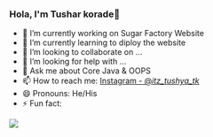 ### Hola, I'm Tushar korade👋

- 🔭 I’m currently working on Sugar Factory Website
- 🌱 I’m currently learning to diploy the website
- 👯 I’m looking to collaborate on ...
- 🤔 I’m looking for help with ...
- 💬 Ask me about Core Java & OOPS
- 📫 How to reach me: [Instagram - @_itz_tushya_tk_](https://www.instagram.com/_itz_tushya_tk_/)
- 😄 Pronouns: He/His
- ⚡ Fun fact: 


<img src="https://github-readme-stats.vercel.app/api?username=KoradeTushar&&show_icons=true&title_color=4a04c2&icon_color=bb2acf&text_color=daf7dc&bg_color=151515">
